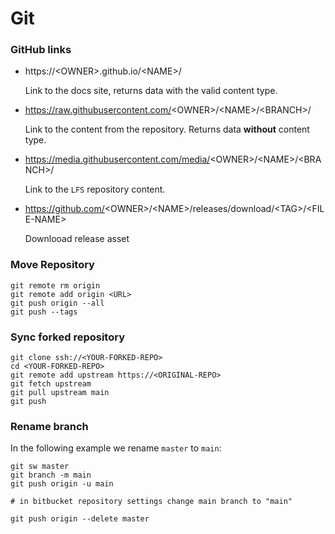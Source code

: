 # Git

### GitHub links

-   https://<OWNER\>.github.io/<NAME\>/

    Link to the docs site, returns data with the valid content type.

-   https://raw.githubusercontent.com/<OWNER\>/<NAME\>/<BRANCH\>/

    Link to the content from the repository. Returns data **without** content type.

-   https://media.githubusercontent.com/media/<OWNER\>/<NAME\>/<BRANCH\>/

    Link to the `LFS` repository content.

-   https://github.com/<OWNER\>/<NAME\>/releases/download/<TAG\>/<FILE-NAME\>

    Downlooad release asset

### Move Repository

```shell
git remote rm origin
git remote add origin <URL>
git push origin --all
git push --tags
```

### Sync forked repository

```shell
git clone ssh://<YOUR-FORKED-REPO>
cd <YOUR-FORKED-REPO>
git remote add upstream https://<ORIGINAL-REPO>
git fetch upstream
git pull upstream main
git push

```

### Rename branch

In the following example we rename `master` to `main`:

```shell
git sw master
git branch -m main
git push origin -u main

# in bitbucket repository settings change main branch to "main"

git push origin --delete master
```
